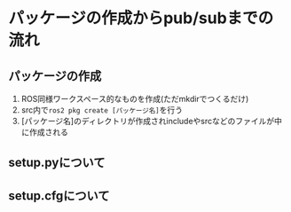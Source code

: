 # パッケージの作成からpub/subまでの流れ
## パッケージの作成
1. ROS同様ワークスペース的なものを作成(ただmkdirでつくるだけ)
2. src内で```ros2 pkg create [パッケージ名]```を行う
3. [パッケージ名]のディレクトリが作成されincludeやsrcなどのファイルが中に作成される

## setup.pyについて

## setup.cfgについて
